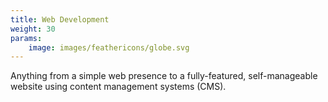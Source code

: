 ```yaml
---
title: Web Development
weight: 30
params:
    image: images/feathericons/globe.svg
---
```


Anything from a simple web presence to a fully-featured, self-manageable website
using content management systems (CMS).
